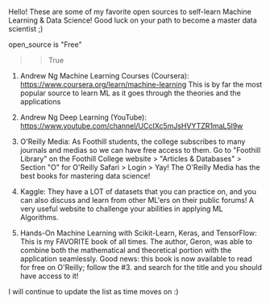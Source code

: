 Hello!
These are some of my favorite open sources to self-learn Machine Learning & Data Science!
Good luck on your path to become a master data scientist ;)

open_source is "Free"
>> True

1. Andrew Ng Machine Learning Courses (Coursera): https://www.coursera.org/learn/machine-learning
	This is by far the most popular source to learn ML as it goes through the theories and the applications

2. Andrew Ng Deep Learning (YouTube): https://www.youtube.com/channel/UCcIXc5mJsHVYTZR1maL5l9w

3. O'Reilly Media: As Foothill students, the college subscribes to many journals and medias so we can have
   free access to them. Go to "Foothill Library" on the Foothill College website > "Articles & Databases" > 
   Section "O" for O'Reilly Safari > Login > Yay! The O'Reilly Media has the best books for mastering data
   science!

4. Kaggle: They have a LOT of datasets that you can practice on, and you can also discuss and learn from other
   ML'ers on their public forums! A very useful website to challenge your abilities in applying ML Algorithms.

5. Hands-On Machine Learning with Scikit-Learn, Keras, and TensorFlow: This is my FAVORITE book of all times.
   The author, Geron, was able to combine both the mathematical and theoretical portion with the application
   seamlessly. Good news: this book is now available to read for free on O'Reilly; follow the #3. and search
   for the title and you should have access to it!

I will continue to update the list as time moves on :)
